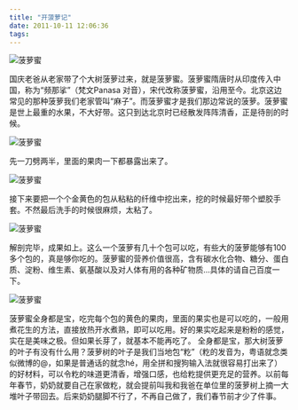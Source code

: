 ```yaml
---
title: "开菠萝记"
date: 2011-10-11 12:06:36
tags:
---
```


![](../../../images/2011/IMG_7820.jpg "菠萝蜜")

国庆老爸从老家带了个大树菠萝过来，就是菠萝蜜。菠萝蜜隋唐时从印度传入中国，称为“频那挲”（梵文Panasa 对音），宋代改称菠萝蜜，沿用至今。北京这边常见的那种菠萝我们老家管叫“麻子”。而菠萝蜜才是我们那边常说的菠萝。菠萝蜜是世上最重的水果，不大好带。这只到达北京时已经散发阵阵清香，正是待剖的时候。 

![](../../../images/2011/IMG_7827.jpg "菠萝蜜")

先一刀劈两半，里面的果肉一下都暴露出来了。 

![](../../../images/2011/IMG_7832.jpg "菠萝蜜")

接下来要把一个个金黄色的包从粘粘的纤维中挖出来，挖的时候最好带个塑胶手套。不然最后洗手的时候很麻烦，太粘了。 

![](../../../images/2011/IMG_7836.jpg "菠萝蜜")

解剖完毕，成果如上。这么一个菠萝有几十个包可以吃，有些大的菠萝能够有100多个包的，真是够你吃的。菠萝蜜的营养价值很高，含有碳水化合物、糖分、蛋白质、淀粉、维生素、氨基酸以及对人体有用的各种矿物质...具体的请自己百度一下。 

![](../../../images/2011/IMG_7842.jpg "菠萝蜜")

菠萝蜜全身都是宝，吃完每个包的黄色的果肉，里面的果实也是可以吃的，一般用煮花生的方法，直接放热开水煮熟，即可以吃用。好的果实吃起来是粉粉的感觉，实在是美味之极。但如果长芽了，就基本不能再吃了。 全身都是宝，那大树菠萝的叶子有没有什么用？菠萝树的叶子是我们当地包“籺”（籺的发音为，粤语就念类似微博的@，如果是普通话的就念hé，用全拼和搜狗输入法就很容易打出来了）的好材料，可以令籺的味道更清香，增强口感，也给籺提供更充足的营养。以前每年春节，奶奶就要自己在家做籺，就会提前叫我和我爸在单位里的菠萝树上摘一大堆叶子带回去。后来奶奶腿脚不行了，不再自己做了，我们春节前才少了件事。